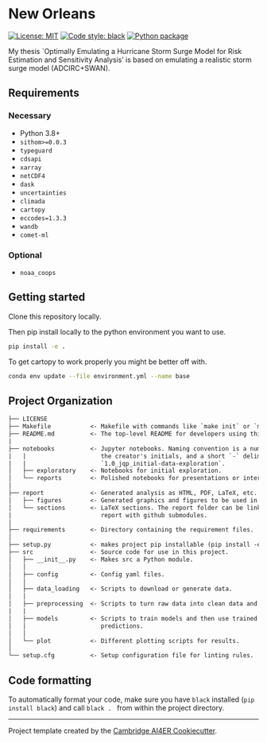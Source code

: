 # New Orleans

 [![License: MIT](https://img.shields.io/badge/License-MIT-blue.svg)](https://opensource.org/licenses/MIT)
 <a href="https://github.com/psf/black"><img alt="Code style: black" src="https://img.shields.io/badge/code%20style-black-000000.svg"></a>
 [![Python package](https://github.com/sdat2/new-orleans/actions/workflows/pytest.yml/badge.svg)](https://github.com/sdat2/new-orleans/actions/workflows/pytest.yml)

My thesis `Optimally Emulating a Hurricane Storm Surge Model for Risk Estimation and Sensitivity Analysis’ is based on emulating a realistic storm surge model (ADCIRC+SWAN).

## Requirements

### Necessary

- Python 3.8+
- `sithom>=0.0.3`
- `typeguard`
- `cdsapi`
- `xarray`
- `netCDF4`
- `dask`
- `uncertainties`
- `climada`
- `cartopy`
- `eccodes=1.3.3`
- `wandb`
- `comet-ml`

### Optional

- `noaa_coops`

## Getting started

Clone this repository locally.

Then pip install locally to the python environment you want to use.

```bash
pip install -e .
```

To get cartopy to work properly you might be better off with.

```bash
conda env update --file environment.yml --name base
```

## Project Organization

```txt
├── LICENSE
├── Makefile           <- Makefile with commands like `make init` or `make lint-requirements`.
├── README.md          <- The top-level README for developers using this project.
|
├── notebooks          <- Jupyter notebooks. Naming convention is a number (for ordering),
|   |                     the creator's initials, and a short `-` delimited description, e.g.
|   |                     `1.0_jqp_initial-data-exploration`.
│   ├── exploratory    <- Notebooks for initial exploration.
│   └── reports        <- Polished notebooks for presentations or intermediate results.
│
├── report             <- Generated analysis as HTML, PDF, LaTeX, etc.
│   ├── figures        <- Generated graphics and figures to be used in reporting.
│   └── sections       <- LaTeX sections. The report folder can be linked to your overleaf
|                         report with github submodules.
│
├── requirements       <- Directory containing the requirement files.
│
├── setup.py           <- makes project pip installable (pip install -e .) so src can be imported.
├── src                <- Source code for use in this project.
│   ├── __init__.py    <- Makes src a Python module.
│   │
│   ├── config         <- Config yaml files.
│   │
│   ├── data_loading   <- Scripts to download or generate data.
│   │
│   ├── preprocessing  <- Scripts to turn raw data into clean data and features for modeling.
|   |
│   ├── models         <- Scripts to train models and then use trained models to make
│   │                     predictions.
│   │
│   └── plot           <- Different plotting scripts for results.
│
└── setup.cfg          <- Setup configuration file for linting rules.
```

## Code formatting

To automatically format your code, make sure you have `black` installed (`pip install black`) and call
```black . ``` 
from within the project directory.


---

Project template created by the [Cambridge AI4ER Cookiecutter](https://github.com/ai4er-cdt/ai4er-cookiecutter).
